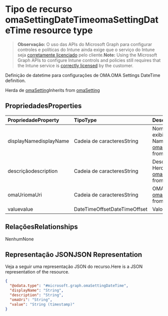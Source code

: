# <a name="omasettingdatetime-resource-type"></a><span data-ttu-id="5361e-101">Tipo de recurso omaSettingDateTime</span><span class="sxs-lookup"><span data-stu-id="5361e-101">omaSettingDateTime resource type</span></span>

> <span data-ttu-id="5361e-102">**Observação:** O uso das APIs do Microsoft Graph para configurar controles e políticas do Intune ainda exige que o serviço do Intune seja [corretamente licenciado](https://go.microsoft.com/fwlink/?linkid=839381) pelo cliente.</span><span class="sxs-lookup"><span data-stu-id="5361e-102">**Note:** Using the Microsoft Graph APIs to configure Intune controls and policies still requires that the Intune service is [correctly licensed](https://go.microsoft.com/fwlink/?linkid=839381) by the customer.</span></span>

<span data-ttu-id="5361e-103">Definição de datetime para configurações de OMA.</span><span class="sxs-lookup"><span data-stu-id="5361e-103">OMA Settings DateTime definition.</span></span>

<span data-ttu-id="5361e-104">Herda de [omaSetting](../resources/intune_deviceconfig_omasetting.md)</span><span class="sxs-lookup"><span data-stu-id="5361e-104">Inherits from [omaSetting](../resources/intune_deviceconfig_omasetting.md)</span></span>

## <a name="properties"></a><span data-ttu-id="5361e-105">Propriedades</span><span class="sxs-lookup"><span data-stu-id="5361e-105">Properties</span></span>
|<span data-ttu-id="5361e-106">Propriedade</span><span class="sxs-lookup"><span data-stu-id="5361e-106">Property</span></span>|<span data-ttu-id="5361e-107">Tipo</span><span class="sxs-lookup"><span data-stu-id="5361e-107">Type</span></span>|<span data-ttu-id="5361e-108">Descrição</span><span class="sxs-lookup"><span data-stu-id="5361e-108">Description</span></span>|
|:---|:---|:---|
|<span data-ttu-id="5361e-109">displayName</span><span class="sxs-lookup"><span data-stu-id="5361e-109">displayName</span></span>|<span data-ttu-id="5361e-110">Cadeia de caracteres</span><span class="sxs-lookup"><span data-stu-id="5361e-110">String</span></span>|<span data-ttu-id="5361e-111">Nome de exibição.</span><span class="sxs-lookup"><span data-stu-id="5361e-111">Display Name.</span></span> <span data-ttu-id="5361e-112">Herda de [omaSetting](../resources/intune_deviceconfig_omasetting.md)</span><span class="sxs-lookup"><span data-stu-id="5361e-112">Inherited from [omaSetting](../resources/intune_deviceconfig_omasetting.md)</span></span>|
|<span data-ttu-id="5361e-113">descrição</span><span class="sxs-lookup"><span data-stu-id="5361e-113">description</span></span>|<span data-ttu-id="5361e-114">Cadeia de caracteres</span><span class="sxs-lookup"><span data-stu-id="5361e-114">String</span></span>|<span data-ttu-id="5361e-115">Descrição.</span><span class="sxs-lookup"><span data-stu-id="5361e-115">Description.</span></span> <span data-ttu-id="5361e-116">Herda de [omaSetting](../resources/intune_deviceconfig_omasetting.md)</span><span class="sxs-lookup"><span data-stu-id="5361e-116">Inherited from [omaSetting](../resources/intune_deviceconfig_omasetting.md)</span></span>|
|<span data-ttu-id="5361e-117">omaUri</span><span class="sxs-lookup"><span data-stu-id="5361e-117">omaUri</span></span>|<span data-ttu-id="5361e-118">Cadeia de caracteres</span><span class="sxs-lookup"><span data-stu-id="5361e-118">String</span></span>|<span data-ttu-id="5361e-119">OMA.</span><span class="sxs-lookup"><span data-stu-id="5361e-119">OMA.</span></span> <span data-ttu-id="5361e-120">Herda de [omaSetting](../resources/intune_deviceconfig_omasetting.md)</span><span class="sxs-lookup"><span data-stu-id="5361e-120">Inherited from [omaSetting](../resources/intune_deviceconfig_omasetting.md)</span></span>|
|<span data-ttu-id="5361e-121">value</span><span class="sxs-lookup"><span data-stu-id="5361e-121">value</span></span>|<span data-ttu-id="5361e-122">DateTimeOffset</span><span class="sxs-lookup"><span data-stu-id="5361e-122">DateTimeOffset</span></span>|<span data-ttu-id="5361e-123">Valor.</span><span class="sxs-lookup"><span data-stu-id="5361e-123">Value.</span></span>|

## <a name="relationships"></a><span data-ttu-id="5361e-124">Relações</span><span class="sxs-lookup"><span data-stu-id="5361e-124">Relationships</span></span>
<span data-ttu-id="5361e-125">Nenhum</span><span class="sxs-lookup"><span data-stu-id="5361e-125">None</span></span>
## <a name="json-representation"></a><span data-ttu-id="5361e-126">Representação JSON</span><span class="sxs-lookup"><span data-stu-id="5361e-126">JSON Representation</span></span>
<span data-ttu-id="5361e-127">Veja a seguir uma representação JSON do recurso.</span><span class="sxs-lookup"><span data-stu-id="5361e-127">Here is a JSON representation of the resource.</span></span>
<!-- {
  "blockType": "resource",
  "@odata.type": "microsoft.graph.omaSettingDateTime"
}
-->
``` json
{
  "@odata.type": "#microsoft.graph.omaSettingDateTime",
  "displayName": "String",
  "description": "String",
  "omaUri": "String",
  "value": "String (timestamp)"
}
```



